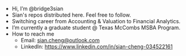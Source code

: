 - Hi, I’m @bridge3sian
- Sian's repos distributed here. Feel free to follow.
- Switching career from Accounting & Valuation to Financial Analytics.
- I’m currently a graduate student @ Texas McCombs MSBA Program.
- How to reach me
  - Email: sian.cheng@outlook.com
  - LinkedIn: https://www.linkedin.com/in/sian-cheng-034522161

